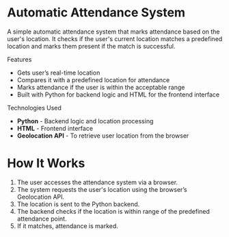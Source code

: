 # Automatic Attendance System

A simple automatic attendance system that marks attendance based on the user's location. It checks if the user's current location matches a predefined location and marks them present if the match is successful.

Features

- Gets user’s real-time location
- Compares it with a predefined location for attendance
- Marks attendance if the user is within the acceptable range
- Built with Python for backend logic and HTML for the frontend interface

Technologies Used

- **Python** - Backend logic and location processing
- **HTML** - Frontend interface
- **Geolocation API** - To retrieve user location from the browser

# How It Works

1. The user accesses the attendance system via a browser.
2. The system requests the user's location using the browser’s Geolocation API.
3. The location is sent to the Python backend.
4. The backend checks if the location is within range of the predefined attendance point.
5. If it matches, attendance is marked.

